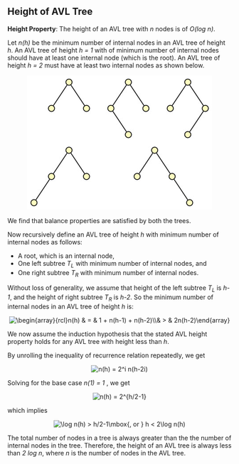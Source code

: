 ## Height of AVL Tree

<strong>Height Property</strong>: The height of an AVL tree with <i>n</i> nodes is of <i>O(log n)</i>.

Let <i>n(h)</i> be the minimum number of internal nodes in an AVL tree of height <i>h</i>. An AVL tree of height <i>h = 1</i> with of minimum 
number of internal nodes should have at least one internal node (which is the root). An AVL tree of height <i>h = 2</i> must have at least two
internal nodes as shown below. 
<p align="center">
<img src="../images/baseAVLtrees.jpg">
</p>
We find that balance properties are satisfied by both the trees.

Now recursively define an AVL tree of height <i>h</i> with minimum number of internal nodes as follows:
- A root, which is an internal node,
- One left subtree <i>T<sub>L</sub></i> with minimum number of internal nodes, and
- One right subtree <i>T<sub>R</sub></i> with minimum number of internal nodes.

Without loss of generality, we assume that height of the left subtree <i>T<sub>L</sub></i> is <i>h-1</i>, and the height of right subtree 
<i>T<sub>R</sub></i> is <i>h-2</i>. So the minimum number of internal nodes in an AVL tree of height <i>h</i> is:
<p align="center">
<img src="https://latex.codecogs.com/svg.image?\begin{array}{rcl}n(h)&space;&&space;=&space;&&space;1&space;&plus;&space;n(h-1)&space;&plus;&space;n(h-2)\\&&space;>&space;&&space;2n(h-2)\end{array}" title="\begin{array}{rcl}n(h) & = & 1 + n(h-1) + n(h-2)\\& > & 2n(h-2)\end{array}" />
</p>

We now assume the induction hypothesis that the stated AVL height property holds for any AVL tree with height less than <i>h</i>.

By unrolling the inequality of recurrence relation repeatedly, we get
<p align="center">
<img src="https://latex.codecogs.com/svg.image?n(h)&space;=&space;2^i&space;n(h-2i)" title="n(h) = 2^i n(h-2i)" />
  </p>
Solving for the base case <i>n(1) = 1 </i>, we get
<p align="center">
<img src="https://latex.codecogs.com/svg.image?n(h)&space;=&space;2^{h/2-1}" title="n(h) = 2^{h/2-1}" />
</p>
which implies 
<p align="center">
<img src="https://latex.codecogs.com/svg.image?\log&space;n(h)&space;>&space;h/2-1\mbox{,&space;or&space;}&space;h&space;<&space;2\log&space;n(h)" title="\log n(h) > h/2-1\mbox{, or } h < 2\log n(h)" />
  </p>
The total number of nodes in a tree is always greater than the the number of internal nodes in the tree. Therefore, the height of an AVL tree is 
  always less than <i>2 log n</i>, where <i>n</i> is the number of nodes in the AVL tree.
